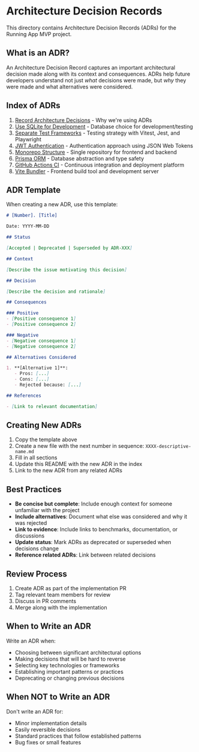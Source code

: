 # Architecture Decision Records

This directory contains Architecture Decision Records (ADRs) for the Running App MVP project.

## What is an ADR?

An Architecture Decision Record captures an important architectural decision made along with its context and consequences. ADRs help future developers understand not just *what* decisions were made, but *why* they were made and what alternatives were considered.

## Index of ADRs

1. [Record Architecture Decisions](0001-record-architecture-decisions.md) - Why we're using ADRs
2. [Use SQLite for Development](0002-use-sqlite-for-development.md) - Database choice for development/testing
3. [Separate Test Frameworks](0003-separate-test-frameworks.md) - Testing strategy with Vitest, Jest, and Playwright
4. [JWT Authentication](0004-jwt-authentication.md) - Authentication approach using JSON Web Tokens
5. [Monorepo Structure](0005-monorepo-structure.md) - Single repository for frontend and backend
6. [Prisma ORM](0006-prisma-orm.md) - Database abstraction and type safety
7. [GitHub Actions CI](0007-github-actions-ci.md) - Continuous integration and deployment platform
8. [Vite Bundler](0008-vite-bundler.md) - Frontend build tool and development server

## ADR Template

When creating a new ADR, use this template:

```markdown
# [Number]. [Title]

Date: YYYY-MM-DD

## Status

[Accepted | Deprecated | Superseded by ADR-XXX]

## Context

[Describe the issue motivating this decision]

## Decision

[Describe the decision and rationale]

## Consequences

### Positive
- [Positive consequence 1]
- [Positive consequence 2]

### Negative
- [Negative consequence 1]
- [Negative consequence 2]

## Alternatives Considered

1. **[Alternative 1]**:
   - Pros: [...]
   - Cons: [...]
   - Rejected because: [...]

## References

- [Link to relevant documentation]
```

## Creating New ADRs

1. Copy the template above
2. Create a new file with the next number in sequence: `XXXX-descriptive-name.md`
3. Fill in all sections
4. Update this README with the new ADR in the index
5. Link to the new ADR from any related ADRs

## Best Practices

- **Be concise but complete**: Include enough context for someone unfamiliar with the project
- **Include alternatives**: Document what else was considered and why it was rejected
- **Link to evidence**: Include links to benchmarks, documentation, or discussions
- **Update status**: Mark ADRs as deprecated or superseded when decisions change
- **Reference related ADRs**: Link between related decisions

## Review Process

1. Create ADR as part of the implementation PR
2. Tag relevant team members for review
3. Discuss in PR comments
4. Merge along with the implementation

## When to Write an ADR

Write an ADR when:
- Choosing between significant architectural options
- Making decisions that will be hard to reverse
- Selecting key technologies or frameworks
- Establishing important patterns or practices
- Deprecating or changing previous decisions

## When NOT to Write an ADR

Don't write an ADR for:
- Minor implementation details
- Easily reversible decisions
- Standard practices that follow established patterns
- Bug fixes or small features